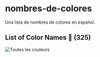 # nombres-de-colores
Una lista de nombres de colores en español.

## List of Color Names 🔖 (**325**)

![Toutes les couleurs](colors.svg "Lista de nombres de colores")
